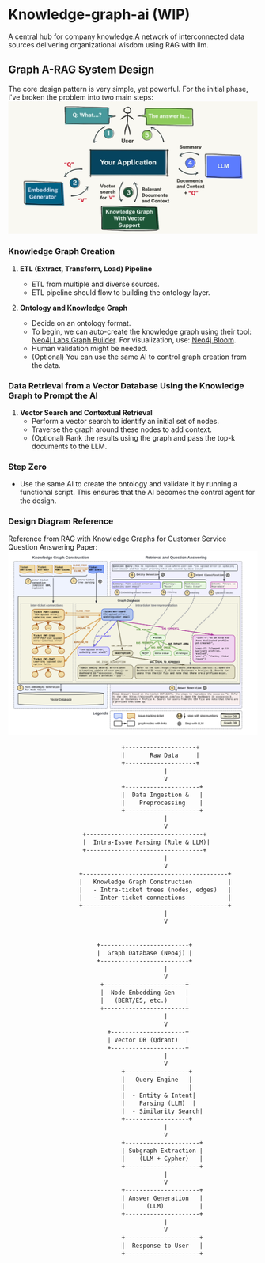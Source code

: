 # Knowledge-graph-ai (WIP)

A central hub for company knowledge.A network of interconnected data sources delivering organizational wisdom using RAG with llm.

## Graph A-RAG System Design

The core design pattern is very simple, yet powerful. For the initial phase, I've broken the problem into two main steps:
![Flow Diagram](./flow.png)

### Knowledge Graph Creation

1. **ETL (Extract, Transform, Load) Pipeline**

   - ETL from multiple and diverse sources.
   - ETL pipeline should flow to building the ontology layer.

2. **Ontology and Knowledge Graph**
   - Decide on an ontology format.
   - To begin, we can auto-create the knowledge graph using their tool: [Neo4j Labs Graph Builder](https://llm-graph-builder.neo4jlabs.com/). For visualization, use: [Neo4j Bloom](https://neo4j.com/product/bloom/).
   - Human validation might be needed.
   - (Optional) You can use the same AI to control graph creation from the data.

### Data Retrieval from a Vector Database Using the Knowledge Graph to Prompt the AI

1. **Vector Search and Contextual Retrieval**
   - Perform a vector search to identify an initial set of nodes.
   - Traverse the graph around these nodes to add context.
   - (Optional) Rank the results using the graph and pass the top-k documents to the LLM.

### Step Zero

- Use the same AI to create the ontology and validate it by running a functional script. This ensures that the AI becomes the control agent for the design.

### Design Diagram Reference

Reference from RAG with Knowledge Graphs for Customer Service Question Answering Paper:
![Design Diagram](./design.png)

```
​​                        		  +--------------------+
                                |   	Raw Data 	 |
                                +--------------------+
                                            |
                                            V
                                +---------------------+
                                |  Data Ingestion &   |
                                |    Preprocessing    |
                                +---------------------+
                                            |
                                            V
                     +---------------------------------+
                     |  Intra-Issue Parsing (Rule & LLM)|
                     +---------------------------------+
                                            |
                                            V
                    +-----------------------------------------+
                    |   Knowledge Graph Construction          |
                    |   - Intra-ticket trees (nodes, edges)   |
                    |   - Inter-ticket connections            |
                    +-----------------------------------------+
                                            |
                                            V


                         +-------------------------+
                         |  Graph Database (Neo4j) |
                         +-------------------------+
                                            |
                                            V
                          +-----------------------+
                          |  Node Embedding Gen   |
                          |   (BERT/E5, etc.)     |
                          +-----------------------+
                                            |
                                            V
                            +---------------------+
                            | Vector DB (Qdrant)  |
                            +---------------------+
                                            |
                                            V
                                +------------------+
                                |   Query Engine   |
                                |                  |
                                |  - Entity & Intent|
                                |    Parsing (LLM)  |
                                |  - Similarity Search|
                                +------------------+
                                            |
                                            V
                                +---------------------+
                                | Subgraph Extraction |
                                |    (LLM + Cypher)   |
                                +---------------------+
                                            |
                                            V
                                +---------------------+
                                | Answer Generation   |
                                |      (LLM)          |
                                +---------------------+
                                            |
                                            V
                                +---------------------+
                                |  Response to User   |
                                +---------------------+
```
